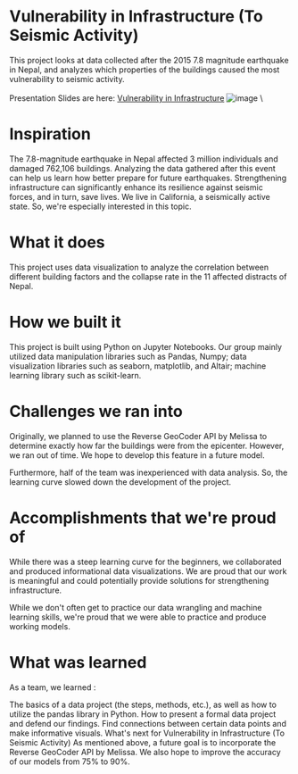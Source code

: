 # Vulnerability in Infrastructure (To Seismic Activity)
This project looks at data collected after the 2015 7.8 magnitude earthquake in Nepal, and analyzes which properties of the buildings caused the most vulnerability to seismic activity.\
\
Presentation Slides are here: [Vulnerability in Infrastructure](https://docs.google.com/presentation/d/1MFLD8ml8S-GACSp86cJY3nutYitlDAk2rl_EQiD5f4E/edit?usp=sharing)
![image](https://github.com/TomGaoGe/Datathon_2024/assets/35647385/768b1fea-e350-4850-8d2b-98cb67187911)
\

# Inspiration
The 7.8-magnitude earthquake in Nepal affected 3 million individuals and damaged 762,106 buildings. Analyzing the data gathered after this event can help us learn how better prepare for future earthquakes. Strengthening infrastructure can significantly enhance its resilience against seismic forces, and in turn, save lives.
We live in California, a seismically active state. So, we're especially interested in this topic.

# What it does
This project uses data visualization to analyze the correlation between different building factors and the collapse rate in the 11 affected distracts of Nepal.

# How we built it
This project is built using Python on Jupyter Notebooks. Our group mainly utilized data manipulation libraries such as Pandas, Numpy; data visualization libraries such as seaborn, matplotlib, and Altair; machine learning library such as scikit-learn.

# Challenges we ran into
Originally, we planned to use the Reverse GeoCoder API by Melissa to determine exactly how far the buildings were from the epicenter. However, we ran out of time. We hope to develop this feature in a future model.

Furthermore, half of the team was inexperienced with data analysis. So, the learning curve slowed down the development of the project.

# Accomplishments that we're proud of
While there was a steep learning curve for the beginners, we collaborated and produced informational data visualizations. We are proud that our work is meaningful and could potentially provide solutions for strengthening infrastructure.

While we don't often get to practice our data wrangling and machine learning skills, we're proud that we were able to practice and produce working models.

# What was learned
As a team, we learned :

The basics of a data project (the steps, methods, etc.), as well as how to utilize the pandas library in Python.
How to present a formal data project and defend our findings.
Find connections between certain data points and make informative visuals.
What's next for Vulnerability in Infrastructure (To Seismic Activity)
As mentioned above, a future goal is to incorporate the Reverse GeoCoder API by Melissa. We also hope to improve the accuracy of our models from 75% to 90%.

